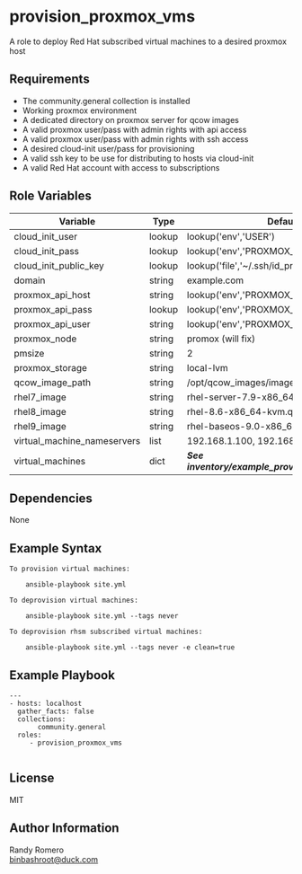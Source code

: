provision_proxmox_vms
=========

A role to deploy Red Hat subscribed virtual machines to a desired proxmox host

Requirements
------------

- The community.general collection is installed
- Working proxmox environment
- A dedicated directory on proxmox server for qcow images 
- A valid proxmox user/pass with admin rights with api access
- A valid proxmox user/pass with admin rights with ssh access
- A desired cloud-init user/pass for provisioning
- A valid ssh key to be use for distributing to hosts via cloud-init
- A valid Red Hat account with access to subscriptions

Role Variables
--------------
| Variable | Type | Default |
---|---|--- 
| cloud_init_user | lookup | lookup('env','USER') | 
| cloud_init_pass | lookup | lookup('env','PROXMOX_PASSWORD') |
| cloud_init_public_key | lookup | lookup('file','~/.ssh/id_proxmox.pub') |
| domain | string | example.com |
| proxmox_api_host | string | lookup('env','PROXMOX_HOST') |
| proxmox_api_pass | lookup | lookup('env','PROXMOX_PASSWORD') |
| proxmox_api_user | string | lookup('env','PROXMOX_USER') | 
| proxmox_node | string | promox  (will fix) |
| pmsize | string | 2 |
| proxmox_storage| string | local-lvm |
| qcow_image_path | string | /opt/qcow_images/images |
| rhel7_image | string | rhel-server-7.9-x86_64-kvm.qcow2 |
| rhel8_image | string | rhel-8.6-x86_64-kvm.qcow2 |
| rhel9_image | string | rhel-baseos-9.0-x86_64-kvm.qcow2 |
| virtual_machine_nameservers | list | 192.168.1.100, 192.168.1.200 | 
| virtual_machines | dict | ***See inventory/example_provision_inventory.yml*** |


Dependencies
------------

None

Example Syntax 
----------------

```
To provision virtual machines:

    ansible-playbook site.yml

To deprovision virtual machines:

    ansible-playbook site.yml --tags never 

To deprovision rhsm subscribed virtual machines:

    ansible-playbook site.yml --tags never -e clean=true

```

Example Playbook 
----------------

```
---
- hosts: localhost
  gather_facts: false
  collections:
       community.general
  roles:
     - provision_proxmox_vms


```

License
-------

MIT

Author Information
------------------

Randy Romero  
binbashroot@duck.com


